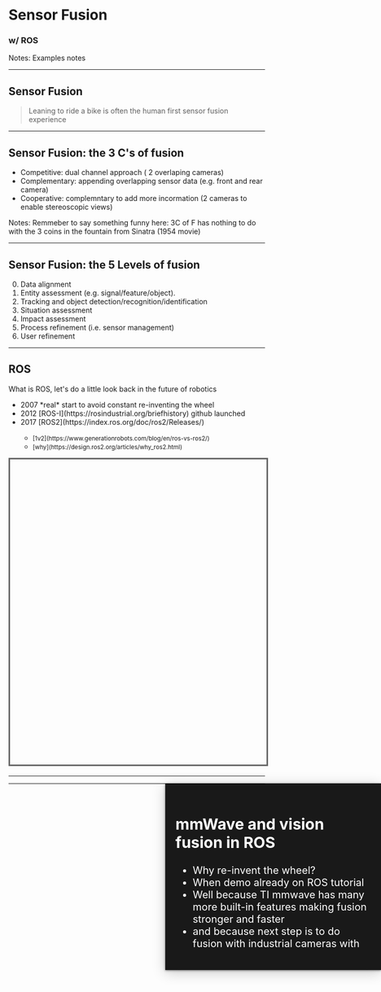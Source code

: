 # Sensor Fusion
### w/ ROS

Notes: Examples notes

---

## Sensor Fusion 

> Leaning to ride a bike is often the human first sensor fusion experience 

----

## Sensor Fusion: the 3 C's of fusion

* Competitive: dual channel approach ( 2 overlaping cameras) <!-- .element: class="fragment" data-fragment-index="1" -->
* Complementary: appending overlapping sensor data (e.g. front and rear camera) <!-- .element: class="fragment" data-fragment-index="2" -->
* Cooperative: complemntary to add more incormation (2 cameras to enable stereoscopic views) <!-- .element: class="fragment" data-fragment-index="3" -->

Notes: Remmeber to say something funny here: 3C of F has nothing to do with the 3 coins in the fountain from Sinatra (1954 movie)

----

## Sensor Fusion: the 5 Levels of fusion

0. Data alignment <!-- .element: class="fragment" data-fragment-index="1" -->
1. Entity assessment (e.g. signal/feature/object). <!-- .element: class="fragment" data-fragment-index="2" -->
2. Tracking and object detection/recognition/identification <!-- .element: class="fragment" data-fragment-index="3" -->
3. Situation assessment <!-- .element: class="fragment" data-fragment-index="4" -->
4. Impact assessment <!-- .element: class="fragment" data-fragment-index="5" -->
5. Process refinement (i.e. sensor management) <!-- .element: class="fragment" data-fragment-index="6" -->
6. User refinement <!-- .element: class="fragment" data-fragment-index="7" -->

---

## ROS

What is ROS, let's do a little look back in the future of robotics
<ul>
   <span class="fragment"><li> 2007 *real* start to avoid constant re-inventing the wheel </li></span>
   <span class="fragment"><li> 2012 [ROS-I](https://rosindustrial.org/briefhistory) github launched </li></span>
   <span class="fragment"><li> 2017 [ROS2](https://index.ros.org/doc/ros2/Releases/) </li>
         <ul>
            <li> <small>[1v2](https://www.generationrobots.com/blog/en/ros-vs-ros2/)</small> </li>
            <li> <small>[why](https://design.ros2.org/articles/why_ros2.html)</small> </li>
         </ul>
   </span>
</ul>
<iframe data-src="https://www.theconstructsim.com/timeline-robot-operating-system-ros/" width="800" height="600" frameborder="0" marginwidth="0" marginheight="0" scrolling="yes" style="border:3px solid #666; margin-bottom:5px; max-width: 100%;" allowfullscreen> </iframe>


---

<!-- .slide: data-background-iframe="https://wiki.ros.org/ainstein_radar/Tutorials/Radar%20and%20camera%20sensor%20fusion" data-background-interactive-->

<div style="position: absolute; width: 40%; right: 0; box-shadow: 0 1px 4px rgba(0,0,0,0.5), 0 5px 25px rgba(0,0,0,0.2); background-color: rgba(0, 0, 0, 0.9); color: #fff; padding: 20px; font-size: 20px; text-align: left;">
    <h2>mmWave and vision fusion in ROS </h2>
  <ul> 
    <li> Why re-invent the wheel? </li></span>
    <span class="fragment"><li> When demo already on ROS tutorial </li></span>
    <span class="fragment"><li> Well because TI mmwave has many more built-in features making fusion stronger and faster </li></span>
    <span class="fragment"><li> and because next step is to do fusion with industrial cameras with  </li></span>
  </ul>
</div>

---
